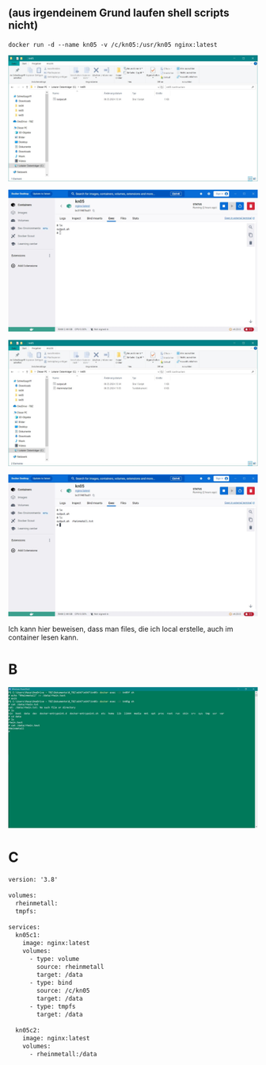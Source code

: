 ## (aus irgendeinem Grund laufen shell scripts nicht)

```
docker run -d --name kn05 -v /c/kn05:/usr/kn05 nginx:latest
```

![](1local.JPG)

![](2docker.JPG)

![](3local.JPG)

![](4docker.JPG)

Ich kann hier beweisen, dass man files, die ich local erstelle, auch im container lesen kann.

# B

![](5.JPG)

# C

```
version: '3.8'

volumes:
  rheinmetall:
  tmpfs:

services:
  kn05c1:
    image: nginx:latest
    volumes:
      - type: volume
        source: rheinmetall
        target: /data
      - type: bind
        source: /c/kn05
        target: /data
      - type: tmpfs
        target: /data

  kn05c2:
    image: nginx:latest
    volumes:
      - rheinmetall:/data
```

